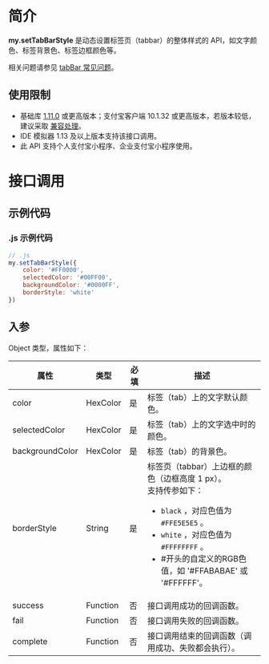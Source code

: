 
# 简介
**my.setTabBarStyle** 是动态设置标签页（tabbar）的整体样式的 API，如文字颜色、标签背景色、标签边框颜色等。

相关问题请参见 [tabBar 常见问题](/mini/api/do7urq)。

## 使用限制

- 基础库 [1.11.0](https://opendocs.alipay.com/mini/framework/lib) 或更高版本；支付宝客户端 10.1.32 或更高版本，若版本较低，建议采取 [兼容处理](/mini/framework/compatibility)。
- IDE 模拟器 1.13 及以上版本支持该接口调用。
- 此 API 支持个人支付宝小程序、企业支付宝小程序使用。

# 接口调用

## 示例代码

### .js 示例代码
```javascript
// .js
my.setTabBarStyle({
    color: '#FF0000',
    selectedColor: '#00FF00',
    backgroundColor: '#0000FF',
    borderStyle: 'white'
})
```

## 入参
Object 类型，属性如下：

| **属性** | **类型** | **必填** | **描述** |
| --- | --- | --- | --- |
| color | HexColor | 是 | 标签（tab）上的文字默认颜色。 |
| selectedColor | HexColor | 是 | 标签（tab）上的文字选中时的颜色。 |
| backgroundColor | HexColor | 是 | 标签（tab）的背景色。 |
| borderStyle | String | 是 | 标签页（tabbar）上边框的颜色（边框高度 1 px）。<br />支持传参如下：<ul><li>`black` ，对应色值为 `#FFE5E5E5` 。</li><li>`white` ，对应色值为 `#FFFFFFFF`  。</li><li>#开头的自定义的RGB色值，如 '#FFABABAE' 或 '#FFFFFF'。</li></ul> |
| success | Function | 否 | 接口调用成功的回调函数。 |
| fail | Function | 否 | 接口调用失败的回调函数。 |
| complete | Function | 否 | 接口调用结束的回调函数（调用成功、失败都会执行）。 |

